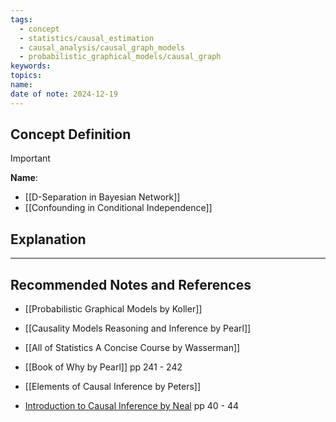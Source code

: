 ```yaml
---
tags:
  - concept
  - statistics/causal_estimation
  - causal_analysis/causal_graph_models
  - probabilistic_graphical_models/causal_graph
keywords: 
topics: 
name: 
date of note: 2024-12-19
---
```


## Concept Definition

>[!important]
>**Name**: 



- [[D-Separation in Bayesian Network]]
- [[Confounding in Conditional Independence]]


## Explanation





-----------
##  Recommended Notes and References


- [[Probabilistic Graphical Models by Koller]]
- [[Causality Models Reasoning and Inference by Pearl]]
- [[All of Statistics A Concise Course by Wasserman]]
- [[Book of Why by Pearl]] pp 241 - 242
- [[Elements of Causal Inference by Peters]]

- [Introduction to Causal Inference by Neal](https://www.bradyneal.com/causal-inference-course) pp 40 - 44